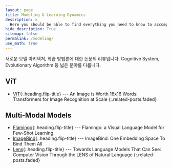 ```yaml
---
layout: page
title: Modeling & Learning Dynamics
description: >
  Here you should be able to find everything you need to know to accomplish the most common tasks when blogging with Hydejack.
hide_description: True
sitemap: false
permalink: /modeling/
use_math: true
---
```


새로운 모델 아키텍쳐, 학습 방법론에 대한 논문의 리뷰입니다. Cognitive System, Evolutionary Algorithm 등 넓은 분야를 다룹니다.

## ViT
* [ViT]{:.heading.flip-title} --- An Image is Worth 16x16 Words: Transformers for Image Recognition at Scale
{:.related-posts.faded}

## Multi-Modal Models
* [Flamingo]{:.heading.flip-title} --- Flamingo: a Visual Language Model for Few-Shot Learning
* [ImageBind]{:.heading.flip-title} --- ImageBind: One Embedding Space To Bind Them All
* [Lens]{:.heading.flip-title} --- Towards Language Models That Can See: Computer Vision Through the LENS of Natural Language
{:.related-posts.faded}


[Flamingo]: https://agency301.github.io/multi-modal/2023-07-28-Flamingo/  
[ImageBind]: https://agency301.github.io/multi-modal/2023-07-28-ImageBind/
[Lens]: https://agency301.github.io/multi-modal/2023-07-28-Lens/
[ViT]: https://agency301.github.io/multi-modal/2023-07-28-ViT/